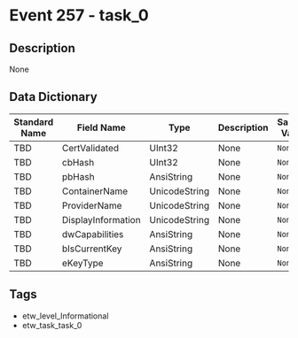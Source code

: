 # Event 257 - task_0

## Description
None

## Data Dictionary
|Standard Name|Field Name|Type|Description|Sample Value|
|---|---|---|---|---|
|TBD|CertValidated|UInt32|None|`None`|
|TBD|cbHash|UInt32|None|`None`|
|TBD|pbHash|AnsiString|None|`None`|
|TBD|ContainerName|UnicodeString|None|`None`|
|TBD|ProviderName|UnicodeString|None|`None`|
|TBD|DisplayInformation|UnicodeString|None|`None`|
|TBD|dwCapabilities|AnsiString|None|`None`|
|TBD|bIsCurrentKey|AnsiString|None|`None`|
|TBD|eKeyType|AnsiString|None|`None`|

## Tags
* etw_level_Informational
* etw_task_task_0